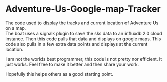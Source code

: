 # Adventure-Us-Google-map-Tracker
The code used to display the tracks and current location of Adventure Us on a map.  
The boat uses a signalk plugin to save the sks data to an influxdb 2.0 cloud instance.
Then this code pulls that data and displays on google maps.
This code also pulls in a few extra data points and displays at the current location.

I am not the worlds best programmer, this code is not pretty nor efficient.  It just works.
Feel free to make it better and then share your work.

Hopefully this helps others as a good starting point.
